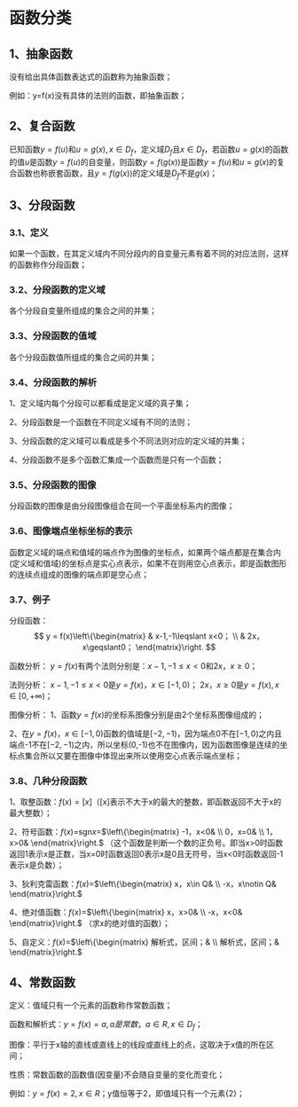 # 函数分类

## 1、抽象函数
没有给出具体函数表达式的函数称为抽象函数；

例如：y=f(x)没有具体的法则的函数，即抽象函数；

## 2、复合函数
已知函数$y=f(u)$和$u=g(x),x\in D_{f}$，定义域$D_{f}$且$x\in D_{f}$，若函数$u=g(x)$的函数的值$u$是函数$y=f(u)$的自变量，则函数$y=f(g(x))$是函数$y=f(u)$和$u=g(x)$的复合函数也称嵌套函数，且$y=f(g(x))$的定义域是$D_{f}$不是$g(x)$；

## 3、分段函数
### 3.1、定义
如果一个函数，在其定义域内不同分段内的自变量元素有着不同的对应法则，这样的函数称作分段函数；

### 3.2、分段函数的定义域
各个分段自变量所组成的集合之间的并集；

### 3.3、分段函数的值域
各个分段函数值所组成的集合之间的并集；

### 3.4、分段函数的解析
1、定义域内每个分段可以都看成是定义域的真子集；

2、分段函数是一个函数在不同定义域有不同的法则；

3、分段函数的定义域可以看成是多个不同法则对应的定义域的并集；

4、分段函数不是多个函数汇集成一个函数而是只有一个函数；

### 3.5、分段函数的图像
分段函数的图像是由分段图像组合在同一个平面坐标系内的图像；

### 3.6、图像端点坐标坐标的表示
函数定义域的端点和值域的端点作为图像的坐标点，如果两个端点都是在集合内(定义域和值域)的坐标点是实心点表示，如果不在则用空心点表示，即是函数图形的连续点组成的图像的端点即是空心点；

### 3.7、例子
分段函数：
$$
y = f(x)\left\{\begin{matrix}
  & x-1,-1\leqslant x<0；
  \\
  & 2x，x\geqslant0；
\end{matrix}\right.
$$

函数分析：
$y = f(x)$有两个法则分别是：$x-1,-1\leqslant x<0$和$2x，x\geqslant0$；

法则分析：
$x-1,-1\leqslant x<0$是$y = f(x)，x\in [-1,0)$；
$2x，x\geqslant0$是$y=f(x), x\in [0, +\infty)$；

图像分析：
1、函数$y = f(x)$的坐标系图像分别是由2个坐标系图像组成的；

2、在$y = f(x)，x\in [-1,0)$函数的值域是$[-2,-1)$，因为端点0不在$[-1,0)$之内且端点-1不在$[-2,-1)$之内，所以坐标(0,-1)也不在图像内，因为函数图像是连续的坐标点集合所以又要在图像中体现出来所以使用空心点表示端点坐标；

### 3.8、几种分段函数
1、取整函数：$f(x)=[x]$（[x]表示不大于x的最大的整数，即函数返回不大于x的最大整数）；

2、符号函数：$f(x)=$sgn$x$=$\left\{\begin{matrix}
  -1，x<0& \\
  0，x=0& \\
  1，x>0&
\end{matrix}\right.$
（这个函数是判断一个数的正负号。即当x>0时函数返回1表示x是正数，当x=0时函数返回0表示x是0且无符号，当x<0时函数返回-1表示x是负数）；

3、狄利克雷函数：$f(x)=$$\left\{\begin{matrix}
  x，x\in Q& \\
  -x，x\notin Q&
\end{matrix}\right.$

4、绝对值函数：$f(x)=$$\left\{\begin{matrix}
  x，x>0& \\
  -x，x<0&
\end{matrix}\right.$
（求x的绝对值的函数）；

5、自定义：$f(x)=$$\left\{\begin{matrix}
   解析式，区间；& \\
   解析式，区间；&
\end{matrix}\right.$

## 4、常数函数
定义：值域只有一个元素的函数称作常数函数；

函数和解析式：$y=f(x)=a,a是常数，a\in R,x\in D_{f}$；

图像：平行于x轴的直线或直线上的线段或直线上的点，这取决于x值的所在区间；

性质：常数函数的函数值(因变量)不会随自变量的变化而变化；

例如：$y=f(x)=2,x\in R$；y值恒等于2，即值域只有一个元素{2}；
